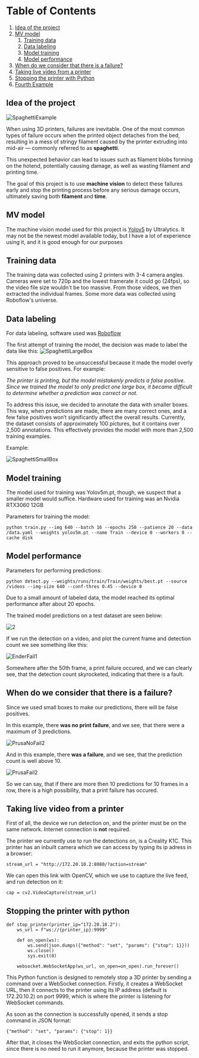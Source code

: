 
# Table of Contents
1. [Idea of the project](#idea-of-the-project)
2. [MV model](#mv-model)
     1. [Training data](#training-data)
     2. [Data labeling](#data-labeling)
     3. [Model training](#model-training)
     4. [Model performance](#model-performance)
3. [When do we consider that there is a failure?](#when-do-we-consider-that-there-is-a-failure)
4. [Taking live video from a printer](#taking-live-video-from-a-printer)
5. [Stopping the printer with Python](#stopping-the-printer-with-python)
6. [Fourth Example](#fourth-examplehttpwwwfourthexamplecom)


## Idea of the project

![SpaghettiExample](https://github.com/user-attachments/assets/56b2ee48-3078-4bb3-a339-dc810db39534)

When using 3D printers, failures are inevitable. One of the most common types of failure occurs when the printed object detaches from the bed, resulting in a mess of stringy filament caused by the printer extruding into mid-air — commonly referred to as **spaghetti**. 

This unexpected behavior can lead to issues such as filament blobs forming on the hotend, potentially causing damage, as well as wasting filament and printing time. 

The goal of this project is to use **machine vision** to detect these failures early and stop the printing process before any serious damage occurs, ultimately saving both **filament** and **time**.

## MV model

The machine vision model used for this project is [Yolov5](https://docs.ultralytics.com/yolov5/) by Ultralytics. It may not be the newest model available today, but I have a lot of experience using it, and it is good enough for our purposes

## Training data

The training data was collected using 2 printers with 3-4 camera angles. Cameras were set to 720p and the lowest framerate it could go (24fps), so the video file size wouldn't be too massive.
From those videos, we then extracted the individual frames.
Some more data was collected using Roboflow's universe.

## Data labeling

For data labeling, software used was [Roboflow](https://roboflow.com/)

The first attempt of training the model, the decision was made to label the data like this:
![SpaghettiLargeBox](https://github.com/user-attachments/assets/e5fc8b5a-7f69-4d93-8355-376d60e2e949)

This approach proved to be unsuccessful because it made the model overly sensitive to false positives. For example:

*The printer is printing, but the model mistakenly predicts a false positive. Since we trained the model to only predict one large box, it became difficult to determine whether a prediction was correct or not.*

To address this issue, we decided to annotate the data with smaller boxes. This way, when predictions are made, there are many correct ones, and a few false positives won’t significantly affect the overall results. Currently, the dataset consists of approximately 100 pictures, but it contains over 2,500 annotations. This effectively provides the model with more than 2,500 training examples.


Example:

![SpaghettiSmallBox](https://github.com/user-attachments/assets/0807b903-b430-42db-beee-fcc02947a43c)

## Model training

The model used for training was Yolov5m.pt, though, we suspect that a smaller model would suffice. Hardware used for training was an Nvidia RTX3060 12GB

Parameters for training the model:

```
python train.py --img 640 --batch 16 --epochs 250 --patience 20 --data /data.yaml --weights yolov5m.pt --name Train --device 0 --workers 8 --cache disk
```
## Model performance

Parameters for performing predictions:

```
python detect.py --weights/runs/train/Train/weights/best.pt --source /videos --img-size 640 --conf-thres 0.45 --device 0
```

Due to a small amount of labeled data, the model reached its optimal performance after about 20 epochs.

The trained model predictions on a test dataset are seen below:

![2](https://github.com/user-attachments/assets/5b2028a4-e3de-4847-abdf-b92e10bb907a)

If we run the detection on a video, and plot the current frame and detection count we see something like this:


![EnderFail1](https://github.com/user-attachments/assets/3821122f-f4d1-4dde-8f00-07b51f895a4b)

Somewhere after the 50th frame, a print failure occured, and we can clearly see, that the detection count skyrocketed, indicating that there is a fault.

## When do we consider that there is a failure?

Since we used small boxes to make our predictions, there will be false positives.

In this example, there **was no print failure**, and we see, that there were a maximum of 3 predictions.

![PrusaNoFail2](https://github.com/user-attachments/assets/5b90599c-5545-4a08-9556-32acce08eee6)

And in this example, there **was a failure**, and we see, that the prediction count is well above 10.

![PrusaFail2](https://github.com/user-attachments/assets/d0f1d2c2-3d8e-4654-b93f-e7be0797ef3e)


So we can say, that if there are more then 10 predictions for 10 frames in a row, there is a high possibility, that a print failure has occured.

## Taking live video from a printer

First of all, the device we run detection on, and the printer must be on the same network. Internet connection is **not** required.

The printer we currently use to run the detections on, is a Creality K1C. This printer has an inbuilt camera which we can access by typing its ip adress in a browser:

```
stream_url = "http://172.20.10.2:8080/?action=stream"
```

We can open this link with OpenCV, which we use to capture the live feed, and run detection on it:

```
cap = cv2.VideoCapture(stream_url)
```

## Stopping the printer with python

```
def stop_printer(printer_ip="172.20.10.2"):
    ws_url = f"ws://{printer_ip}:9999"

    def on_open(ws):
        ws.send(json.dumps({"method": "set", "params": {"stop": 1}}))
        ws.close()
        sys.exit(0)

    websocket.WebSocketApp(ws_url, on_open=on_open).run_forever()
```


This Python function is designed to remotely stop a 3D printer by sending a command over a WebSocket connection. Firstly, it creates a WebSocket URL, then 
it connects to the printer using its IP address (default is 172.20.10.2) on port 9999, which is where the printer is listening for WebSocket commands.

As soon as the connection is successfully opened, it sends a stop command in JSON format:

```
{"method": "set", "params": {"stop": 1}}
```

After that, it closes the WebSocket connection, and exits the python script, since there is no need to run it anymore, because the printer was stopped.
